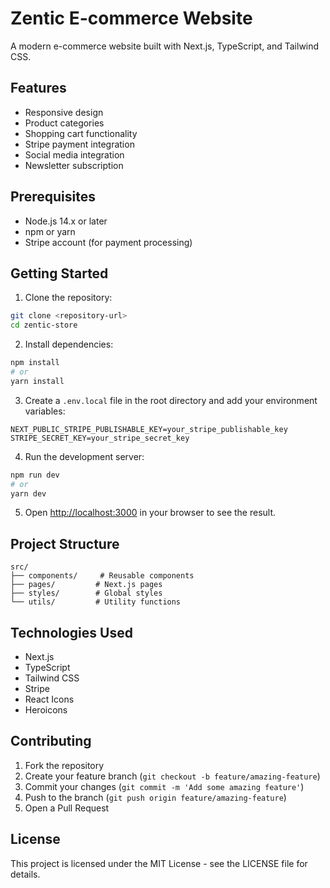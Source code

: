# Zentic E-commerce Website

A modern e-commerce website built with Next.js, TypeScript, and Tailwind CSS.

## Features

- Responsive design
- Product categories
- Shopping cart functionality
- Stripe payment integration
- Social media integration
- Newsletter subscription

## Prerequisites

- Node.js 14.x or later
- npm or yarn
- Stripe account (for payment processing)

## Getting Started

1. Clone the repository:
```bash
git clone <repository-url>
cd zentic-store
```

2. Install dependencies:
```bash
npm install
# or
yarn install
```

3. Create a `.env.local` file in the root directory and add your environment variables:
```
NEXT_PUBLIC_STRIPE_PUBLISHABLE_KEY=your_stripe_publishable_key
STRIPE_SECRET_KEY=your_stripe_secret_key
```

4. Run the development server:
```bash
npm run dev
# or
yarn dev
```

5. Open [http://localhost:3000](http://localhost:3000) in your browser to see the result.

## Project Structure

```
src/
├── components/     # Reusable components
├── pages/         # Next.js pages
├── styles/        # Global styles
└── utils/         # Utility functions
```

## Technologies Used

- Next.js
- TypeScript
- Tailwind CSS
- Stripe
- React Icons
- Heroicons

## Contributing

1. Fork the repository
2. Create your feature branch (`git checkout -b feature/amazing-feature`)
3. Commit your changes (`git commit -m 'Add some amazing feature'`)
4. Push to the branch (`git push origin feature/amazing-feature`)
5. Open a Pull Request

## License

This project is licensed under the MIT License - see the LICENSE file for details. 